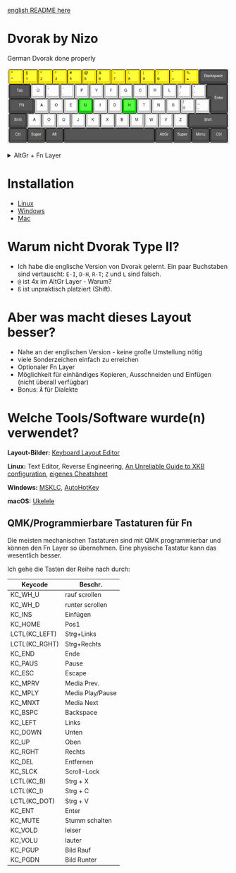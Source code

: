 [english README here](README.english.md)

# Dvorak by Nizo

German Dvorak done properly

![Standard Layer](img/0-default.png)

<details>
<summary>AltGr + Fn Layer</summary>

![AltGr Layer](img/1-alt.png)

![Fn Layer (optional)](img/2-fn.png)
</details>

# Installation

* [Linux](Linux/README.md)
* [Windows](Windows/README.md)
* [Mac](macOS/README.md)

# Warum nicht Dvorak Type II?

* Ich habe die englische Version von Dvorak gelernt. Ein paar Buchstaben sind vertauscht: `E-I`, `D-H`, `R-T`; `Z` und `L` sind falsch.
* `@` ist 4x im AltGr Layer - Warum?
* `ß` ist unpraktisch platziert (Shift).

# Aber was macht dieses Layout besser?

* Nahe an der englischen Version - keine große Umstellung nötig
* viele Sonderzeichen einfach zu erreichen
* Optionaler Fn Layer
* Möglichkeit für einhändiges Kopieren, Ausschneiden und Einfügen (nicht überall verfügbar)
* Bonus: `Å` für Dialekte

# Welche Tools/Software wurde(n) verwendet?

**Layout-Bilder:** [Keyboard Layout Editor](http://www.keyboard-layout-editor.com/)

**Linux:** Text Editor, Reverse Engineering, [An Unreliable Guide to XKB configuration](https://citeseerx.ist.psu.edu/viewdoc/summary?doi=10.1.1.600.7058), [eigenes Cheatsheet](https://github.com/thenizo/xkb-symbols-reference)

**Windows:** [MSKLC](https://www.microsoft.com/en-us/download/details.aspx?id=22339), [AutoHotKey](https://www.autohotkey.com/)

**macOS:** [Ukelele](https://software.sil.org/ukelele/)

## QMK/Programmierbare Tastaturen für Fn

Die meisten mechanischen Tastaturen sind mit QMK programmierbar und können den Fn Layer so übernehmen. Eine physische Tastatur kann das wesentlich besser.

Ich gehe die Tasten der Reihe nach durch:

| Keycode       | Beschr.          |
|---------------|------------------|
| KC_WH_U       | rauf scrollen    |
| KC_WH_D       | runter scrollen  |
| KC_INS        | Einfügen         |
| KC_HOME       | Pos1             |
| LCTL(KC_LEFT) | Strg+Links       |
| LCTL(KC_RGHT) | Strg+Rechts      |
| KC_END        | Ende             |
| KC_PAUS       | Pause            |
| KC_ESC        | Escape           |
| KC_MPRV       | Media Prev.      |
| KC_MPLY       | Media Play/Pause |
| KC_MNXT       | Media Next       |
| KC_BSPC       | Backspace        |
| KC_LEFT       | Links            |
| KC_DOWN       | Unten            |
| KC_UP         | Oben             |
| KC_RGHT       | Rechts           |
| KC_DEL        | Entfernen        |
| KC_SLCK       | Scroll-Lock      |
| LCTL(KC_B)    | Strg + X         |
| LCTL(KC_I)    | Strg + C         |
| LCTL(KC_DOT)  | Strg + V         |
| KC_ENT        | Enter            |
| KC_MUTE       | Stumm schalten   |
| KC_VOLD       | leiser           |
| KC_VOLU       | lauter           |
| KC_PGUP       | Bild Rauf        |
| KC_PGDN       | Bild Runter      |
